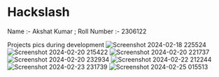 # Hackslash
Name :- Akshat Kumar ; Roll Number :- 2306122


Projects pics during development
![Screenshot 2024-02-18 225524](https://github.com/AkshatKumar1609/Hackslash/assets/161236347/123a48e2-1dcc-427f-aff6-1748fa8c2195)
![Screenshot 2024-02-20 215422](https://github.com/AkshatKumar1609/Hackslash/assets/161236347/91e4c58f-9cea-4342-80c7-8538516b2462)
![Screenshot 2024-02-20 221737](https://github.com/AkshatKumar1609/Hackslash/assets/161236347/0771a251-29f7-4dd4-b29d-605fc1f130af)
![Screenshot 2024-02-20 232934](https://github.com/AkshatKumar1609/Hackslash/assets/161236347/8e6e80a0-2e9a-4323-81a2-5597b60ff982)
![Screenshot 2024-02-22 212244](https://github.com/AkshatKumar1609/Hackslash/assets/161236347/caee00c2-520e-42a0-8adc-4c8605a8b9a1)
![Screenshot 2024-02-23 231739](https://github.com/AkshatKumar1609/Hackslash/assets/161236347/dbfe4264-9c93-4a6d-9c05-5d119bf98fdd)
![Screenshot 2024-02-25 015513](https://github.com/AkshatKumar1609/Hackslash/assets/161236347/70d6bd2f-1f39-49a5-a932-8173ba7c0aab)


